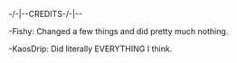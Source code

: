 -/-|-\-CREDITS-/-|-\-

-Fishy: Changed a few things and did pretty much nothing.

-KaosDrip: Did literally EVERYTHING I think.